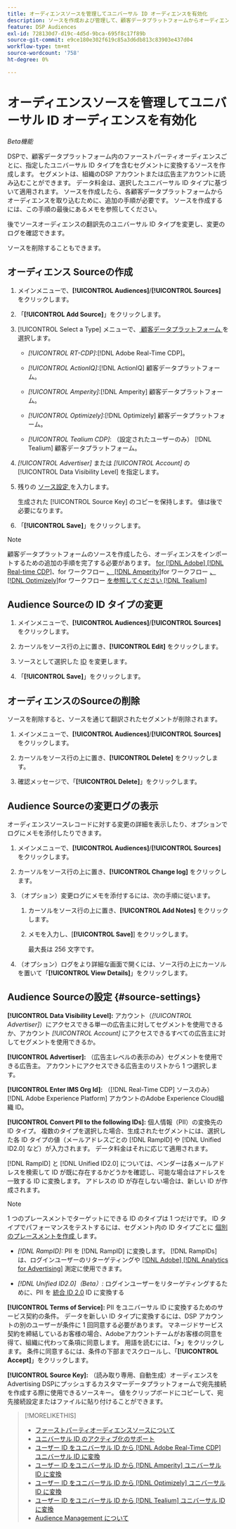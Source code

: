 ```yaml
---
title: オーディエンスソースを管理してユニバーサル ID オーディエンスを有効化
description: ソースを作成および管理して、顧客データプラットフォームからオーディエンスを読み込み、ユニバーサル ID を含むセグメントに変換する方法を説明します。
feature: DSP Audiences
exl-id: 728130d7-d19c-4d5d-9bca-695f8c17f89b
source-git-commit: e9ce180e302f619c85a3d6db813c83903e437d04
workflow-type: tm+mt
source-wordcount: '758'
ht-degree: 0%

---
```


# オーディエンスソースを管理してユニバーサル ID オーディエンスを有効化

*Beta機能*

DSPで、顧客データプラットフォーム内のファーストパーティオーディエンスごとに、指定したユニバーサル ID タイプを含むセグメントに変換するソースを作成します。 セグメントは、組織のDSP アカウントまたは広告主アカウントに読み込むことができます。 データ料金は、選択したユニバーサル ID タイプに基づいて適用されます。 ソースを作成したら、各顧客データプラットフォームからオーディエンスを取り込むために、追加の手順が必要です。 ソースを作成するには、この手順の最後にあるメモを参照してください。

後でソースオーディエンスの翻訳先のユニバーサル ID タイプを変更し、変更のログを確認できます。

ソースを削除することもできます。

## オーディエンス Sourceの作成

<!-- Not sure about this

You can create one source for each combination of universal ID partner and data visibility level.

-->

1. メインメニューで、**[!UICONTROL Audiences]**/**[!UICONTROL Sources]** をクリックします。

1. 「**[!UICONTROL Add Source]**」をクリックします。

1. [!UICONTROL Select a Type] メニューで、[ 顧客データプラットフォーム ](source-about.md) を選択します。

   * *[!UICONTROL RT-CDP]*:[!DNL Adobe Real-Time CDP]。

   * *[!UICONTROL ActionIQ]*:[!DNL ActionIQ] 顧客データプラットフォーム。

   * *[!UICONTROL Amperity]*:[!DNL Amperity] 顧客データプラットフォーム。

   * *[!UICONTROL Optimizely]*:[!DNL Optimizely] 顧客データプラットフォーム。

   * *[!UICONTROL Tealium CDP]*: （設定されたユーザーのみ） [!DNL Tealium] 顧客データプラットフォーム。

1. *[!UICONTROL Advertiser]* または *[!UICONTROL Account]* の [!UICONTROL Data Visibility Level] を指定します。

1. 残りの [ ソース設定 ](#source-settings) を入力します。

   生成された [!UICONTROL Source Key] のコピーを保持します。 値は後で必要になります。

1. 「**[!UICONTROL Save]**」をクリックします。

>[!NOTE]
>
>顧客データプラットフォームのソースを作成したら、オーディエンスをインポートするための追加の手順を完了する必要があります。 [for [!DNL Adobe] [!DNL Real-time CDP]](source-adobe-rtcdp.md)、<!-- the [workflow for [!DNL ActionIQ]](source-actioniq.md), -->for ワークフロー [、 [!DNL Amperity]](source-amperity.md)for ワークフロー [、 [!DNL Optimizely]](source-optimizely.md)for ワークフロー [ を参照してください  [!DNL Tealium]](source-tealium.md)

## Audience Sourceの ID タイプの変更

<!-- Clarify this:
All changes to universal IDs translated from the source are applied after you save the the source record. For example, if a new ID is added, any hashed email addresses shared before making the changes aren't converted. Similarly, if an ID is removed, we don't delete any historical data from the segments shared through the source.

OR 

All changes to universal IDs translated from the source are applied after you save the the source record. For example, if you add a new ID type, then we convert hashed email addresses shared before making the changes to the new ID type. Similarly, if you remove an ID type, then we delete any historical IDs of that type from the segments shared through the source.

-->

1. メインメニューで、**[!UICONTROL Audiences]**/**[!UICONTROL Sources]** をクリックします。

1. カーソルをソース行の上に置き、**[!UICONTROL Edit]** をクリックします。

1. ソースとして選択した [ID](#source-settings) を変更します。

1. 「**[!UICONTROL Save]**」をクリックします。

## オーディエンスのSourceの削除

ソースを削除すると、ソースを通じて翻訳されたセグメントが削除されます。<!-- Will performance data for the segment still be available in any types of reports?  If yes, which? -->

1. メインメニューで、**[!UICONTROL Audiences]**/**[!UICONTROL Sources]** をクリックします。

1. カーソルをソース行の上に置き、**[!UICONTROL Delete]** をクリックします。

1. 確認メッセージで、「**[!UICONTROL Delete]**」をクリックします。

## Audience Sourceの変更ログの表示

オーディエンスソースレコードに対する変更の詳細を表示したり、オプションでログにメモを添付したりできます。

1. メインメニューで、**[!UICONTROL Audiences]**/**[!UICONTROL Sources]** をクリックします。

1. カーソルをソース行の上に置き、**[!UICONTROL Change log]** をクリックします。

1. （オプション）変更ログにメモを添付するには、次の手順に従います。

   1. カーソルをソース行の上に置き、**[!UICONTROL Add Notes]** をクリックします。

   1. メモを入力し、[**[!UICONTROL Save]**] をクリックします。

      最大長は 256 文字です。

1. （オプション）ログをより詳細な画面で開くには、ソース行の上にカーソルを置いて「**[!UICONTROL View Details]**」をクリックします。

## Audience Sourceの設定 {#source-settings}

**[!UICONTROL Data Visibility Level]:** アカウント（*[!UICONTROL Advertiser]*）にアクセスできる単一の広告主に対してセグメントを使用できるか、アカウント *[!UICONTROL Account]* にアクセスできるすべての広告主に対してセグメントを使用できるか。

**[!UICONTROL Advertiser]:** （広告主レベルの表示のみ）セグメントを使用できる広告主。 アカウントにアクセスできる広告主のリストから 1 つ選択します。

**[!UICONTROL Enter IMS Org Id]:** （[!DNL Real-Time CDP] ソースのみ） [!DNL Adobe Experience Platform] アカウントのAdobe Experience Cloud組織 ID。

**[!UICONTROL Convert PII to the following IDs]:** 個人情報（PII）の変換先の ID タイプ。 複数のタイプを選択した場合、生成されたセグメントには、選択した各 ID タイプの値（メールアドレスごとの [!DNL RampID] や [!DNL Unified ID2.0] など）が入力されます。 データ料金はそれに応じて適用されます。

[!DNL RampID] と [!DNL Unified ID2.0] については、ベンダーは各メールアドレスを検索して ID が既に存在するかどうかを確認し、可能な場合はアドレスを一致する ID に変換します。 アドレスの ID が存在しない場合は、新しい ID が作成されます。

>[!NOTE]
>
>1 つのプレースメントでターゲットにできる ID のタイプは 1 つだけです。 ID タイプでパフォーマンスをテストするには、セグメント内の ID タイプごとに [ 個別のプレースメントを作成 ](/help/dsp/campaign-management/placements/placement-create.md) します。

* *[!DNL RampID]:* PII を [!DNL RampID] に変換します。 [!DNL RampIDs] は、ログインユーザーのリターゲティングや [[!DNL Adobe] [!DNL Analytics for Advertising]](/help/integrations/analytics/overview.md) 測定に使用できます。

* *[!DNL Unified ID2.0]（Beta）:* ログインユーザーをリターゲティングするために、PII を [ 統合 ID 2.0](https://unifiedid.com) ID に変換する

<!-- Later
* *[!DNL ID5] (Beta):* To convert PII to an [!DNL ID5] ID. You can use [!DNL ID5] IDs for retargeting logging-in users and for [[!DNL Adobe] [!DNL Analytics for Advertising]](/help/integrations/analytics/overview.md) measurement.

-->

**[!UICONTROL Terms of Service]:** PII をユニバーサル ID に変換するためのサービス契約の条件。 データを新しい ID タイプに変換するには、DSP アカウントの別のユーザーが条件に 1 回同意する必要があります。 マネージドサービス契約を締結しているお客様の場合、Adobeアカウントチームがお客様の同意を得て、組織に代わって条項に同意します。 用語を読むには、「**>**」をクリックします。 条件に同意するには、条件の下部までスクロールし、「**[!UICONTROL Accept]**」をクリックします。

**[!UICONTROL Source Key]:** （読み取り専用、自動生成）オーディエンスをAdvertising DSPにプッシュするカスタマーデータプラットフォームで宛先接続を作成する際に使用できるソースキー。 値をクリップボードにコピーして、宛先接続設定またはファイルに貼り付けることができます。

>[!MORELIKETHIS]
>
>* [ ファーストパーティオーディエンスソースについて ](source-about.md)
>* [ ユニバーサル ID のアクティブ化のサポート ](/help/dsp/audiences/universal-ids.md)
>* [ ユーザー ID をユニバーサル ID から  [!DNL Adobe Real-Time CDP]  ユニバーサル ID に変換 ](/help/dsp/audiences/sources/source-adobe-rtcdp.md)
>* [ ユーザー ID をユニバーサル ID から  [!DNL Amperity]  ユニバーサル ID に変換 ](/help/dsp/audiences/sources/source-amperity.md)
>* [ ユーザー ID をユニバーサル ID から  [!DNL Optimizely]  ユニバーサル ID に変換 ](/help/dsp/audiences/sources/source-optimizely.md)
>* [ ユーザー ID をユニバーサル ID から  [!DNL Tealium]  ユニバーサル ID に変換 ](/help/dsp/audiences/sources/source-tealium.md)
>* [Audience Management について ](/help/dsp/audiences/audience-about.md)
